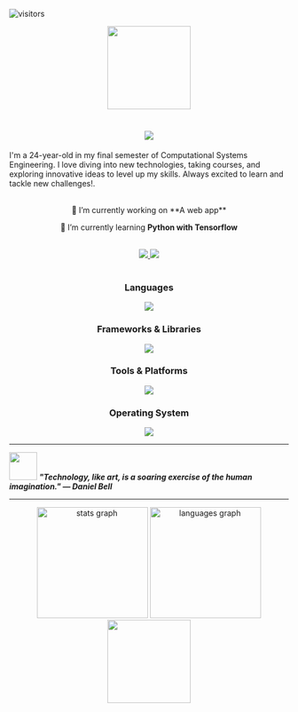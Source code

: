 ![visitors](https://visitor-badge.laobi.icu/badge?page_id=SofiaGC009.SofiaGC009)
<div id="codign-time" align="center">
  <img src="https://media.giphy.com/media/v1.Y2lkPTc5MGI3NjExMmhuOWEyMnhyODZhaDA3MDRtYTJ5dGg2dDNtM2NnbmI1ZmZqdDJ4YyZlcD12MV9pbnRlcm5hbF9naWZfYnlfaWQmY3Q9cw/NgurY1o4z080Jfoyzw/giphy.gif" width="150"/>
</div>
<h1 align="center">
<img src="https://readme-typing-svg.herokuapp.com/?font=Courier+Prime&weight=700&size=35&center=true&vCenter=true&width=500&height=70&duration=4000&color=AA21A6&lines=Hi+there!;I'm+Sofia+Garcia+;Welcome+to+my+profile!;"/>
  </h1>

  <p>
    I'm a 24-year-old in my final semester of Computational Systems Engineering. I love diving into new technologies, taking courses, and exploring innovative ideas to level up my skills. Always excited to learn and tackle new challenges!.
  </p>

<br>

<div align="center">
🔭 I’m currently working on **A web app**
  
🌱 I’m currently learning **Python with Tensorflow**
</div>

<br>

<div align="center">
  <a href="mailto:asofiagarcia00@gmail.com" target="_blank_">
<img src="https://img.shields.io/badge/Gmail-333333?style=for-the-badge&logo=gmail&logoColor=white" target="_blank_" />
  </a>
  <a href="https://in.linkedin.com/in/sofia-garcia-987175216" target="_blank_">
    <img src="https://img.shields.io/badge/LinkedIn-0077B5?style=for-the-    badge&logo=linkedin&logoColor=white" target="_blank_" />
  </a>
</div>

<br>

<h3 align="center">
  Languages
</h3>

<p align="center">
  <a href="https://skillicons.dev">
    <img src="https://skillicons.dev/icons?i=java,php,mysql,html,css,js,r,octave,&perline=6" />
  </a>
</p>

<h3 align="center">
  Frameworks & Libraries
</h3>

<p align="center">
  <a href="https://skillicons.dev">
    <img src="https://skillicons.dev/icons?i=bootstrap,jquery,nodejs,react,&perline=6" />
  </a>
</p>

<h3 align="center">
  Tools & Platforms
</h3>

<p align="center">
  <a href="https://skillicons.dev">
    <img src="https://skillicons.dev/icons?i=vscode,visualstudio,git,azure,netlify,npm,unity,blender,&perline=6" />
  </a>
</p>

<h3 align="center">
  Operating System
</h3>

<p align="center">
  <a href="https://skillicons.dev">
    <img src="https://skillicons.dev/icons?i=windows,&perline=6" />
  </a>
</p>

---

<img src="https://media.giphy.com/media/v1.Y2lkPTc5MGI3NjExbHlybm5iODB6d2NkamxwM2I5MHc3N2VybjQ0bXlheWVpM3drMjRsYiZlcD12MV9pbnRlcm5hbF9naWZfYnlfaWQmY3Q9cw/fdt4RGJKIi1ZbIhPvn/giphy.gif" width="50"> <em><b>"Technology, like art, is a soaring exercise of the human imagination." — Daniel Bell</b></em>

---

<div align="center">
<img src="https://github-readme-stats.vercel.app/api?username=SofiaGC009&hide_rank=false&show_icons=true&include_all_commits=true&count_private=true&disable_animations=false&theme=dracula^locale=en&hide_border=false&order=1" height="200" alt="stats graph"/>
<img src="https://github-readme-stats.vercel.app/api/top-langs?username=SofiaGC009&locale=en&hide_title=false&layout=compact&card_width=320&langs_count=5&theme=dracula&hide_border=false&order=2" height="200" alt="languages graph" />

<div id="end-of-readme" align="center">
  <img src="https://media.giphy.com/media/v1.Y2lkPTc5MGI3NjExNW5paTk1NHl6OHgzMWlqaTRlb2k5cTRvMWo2enM1a2hiODNraWZxaCZlcD12MV9pbnRlcm5hbF9naWZfYnlfaWQmY3Q9cw/0kUT43S9OMN01u6mRG/giphy.gif" width="150"/>
</div>
